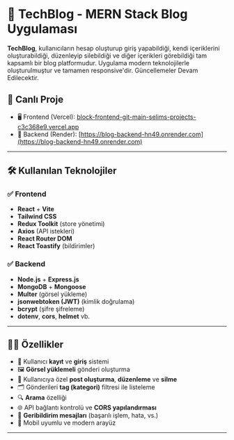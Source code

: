 # 📝 TechBlog - MERN Stack Blog Uygulaması

**TechBlog**, kullanıcıların hesap oluşturup giriş yapabildiği, kendi içeriklerini oluşturabildiği, düzenleyip silebildiği ve diğer içerikleri görebildiği tam kapsamlı bir blog platformudur. Uygulama modern teknolojilerle oluşturulmuştur ve tamamen responsive'dir.
Güncellemeler Devam Edilecektir.
## 🚀 Canlı Proje

- 🖥️ Frontend (Vercel): [block-frontend-git-main-selims-projects-c3c368e9.vercel.app  ](https://block-frontend-git-main-selims-projects-c3c368e9.vercel.app/)
- 🔧 Backend (Render): [https://blog-backend-hn49.onrender.com](https://blog-backend-hn49.onrender.com)

---

## 🛠️ Kullanılan Teknolojiler

### ✅ Frontend

- **React** + **Vite**
- **Tailwind CSS**
- **Redux Toolkit** (store yönetimi)
- **Axios** (API istekleri)
- **React Router DOM**
- **React Toastify** (bildirimler)

### ✅ Backend

- **Node.js** + **Express.js**
- **MongoDB** + **Mongoose**
- **Multer** (görsel yükleme)
- **jsonwebtoken (JWT)** (kimlik doğrulama)
- **bcrypt** (şifre şifreleme)
- **dotenv**, **cors**, **helmet** vb.

---

## 🧑‍💻 Özellikler

- 🔐 Kullanıcı **kayıt** ve **giriş** sistemi
- 🖼️ **Görsel yüklemeli** gönderi oluşturma
- 📝 Kullanıcıya özel **post oluşturma**, **düzenleme** ve **silme**
- 🗂️ Gönderileri **tag (kategori)** filtresi ile listeleme
- 🔍 **Arama** özelliği
- 🌐 API bağlantı kontrolü ve **CORS yapılandırması**
- 💬 **Geribildirim mesajları** (başarılı işlem, hata, vs.)
- 📱 Mobil uyumlu ve modern arayüz

---


